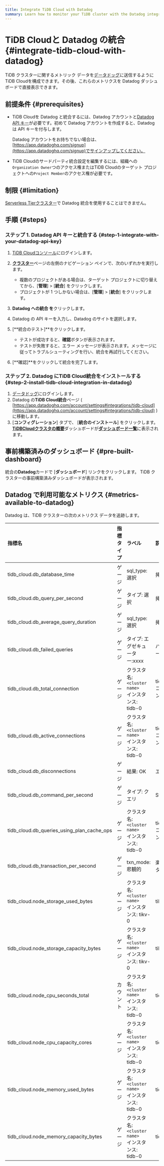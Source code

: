 ```yaml
---
title: Integrate TiDB Cloud with Datadog
summary: Learn how to monitor your TiDB cluster with the Datadog integration.
---
```


# TiDB Cloudと Datadog の統合 {#integrate-tidb-cloud-with-datadog}

TiDB クラスターに関するメトリック データを[データドッグ](https://www.datadoghq.com/)に送信するようにTiDB Cloudを構成できます。その後、これらのメトリクスを Datadog ダッシュボードで直接表示できます。

## 前提条件 {#prerequisites}

-   TiDB Cloudを Datadog と統合するには、Datadog アカウントと[Datadog API キー](https://app.datadoghq.com/organization-settings/api-keys)が必要です。初めて Datadog アカウントを作成すると、Datadog は API キーを付与します。

    Datadog アカウントをお持ちでない場合は、 [https://app.datadoghq.com/signup](https://app.datadoghq.com/signup)でサインアップしてください。

-   TiDB Cloudのサードパーティ統合設定を編集するには、組織への`Organization Owner`つのアクセス権またはTiDB Cloudのターゲット プロジェクトへの`Project Member`のアクセス権が必要です。

## 制限 {#limitation}

[Serverless Tierクラスター](/tidb-cloud/select-cluster-tier.md#serverless-tier-beta)で Datadog 統合を使用することはできません。

## 手順 {#steps}

### ステップ 1. Datadog API キーと統合する {#step-1-integrate-with-your-datadog-api-key}

1.  [TiDB Cloudコンソール](https://tidbcloud.com)にログインします。

2.  [**クラスター**](https://tidbcloud.com/console/clusters)ページの左側のナビゲーション ペインで、次のいずれかを実行します。

    -   複数のプロジェクトがある場合は、ターゲット プロジェクトに切り替えてから、[**管理**] &gt; [<strong>統合</strong>] をクリックします。
    -   プロジェクトが 1 つしかない場合は、[**管理**] &gt; [<strong>統合</strong>] をクリックします。

3.  **Datadog への統合 を**クリックします。

4.  Datadog の API キーを入力し、Datadog のサイトを選択します。

5.  [**統合のテスト]**をクリックします。

    -   テストが成功すると、**確認**ボタンが表示されます。
    -   テストが失敗すると、エラー メッセージが表示されます。メッセージに従ってトラブルシューティングを行い、統合を再試行してください。

6.  [**確認]**をクリックして統合を完了します。

### ステップ 2. Datadog にTiDB Cloud統合をインストールする {#step-2-install-tidb-cloud-integration-in-datadog}

1.  [データドッグ](https://app.datadoghq.com)にログインします。
2.  Datadog の**TiDB Cloud統合**ページ ( [https://app.datadoghq.com/account/settings#integrations/tidb-cloud](https://app.datadoghq.com/account/settings#integrations/tidb-cloud) ) に移動します。
3.  [**コンフィグレーション**] タブで、 [<strong>統合のインストール</strong>] をクリックします。 [**TiDBCloudクラスタの概要**](https://app.datadoghq.com/dash/integration/30586/tidbcloud-cluster-overview)ダッシュボードが[**ダッシュボード一覧**](https://app.datadoghq.com/dashboard/lists)に表示されます。

## 事前構築済みのダッシュボード {#pre-built-dashboard}

統合の**Datadog**カードで [<strong>ダッシュボード</strong>] リンクをクリックします。 TiDB クラスターの事前構築済みダッシュボードが表示されます。

## Datadog で利用可能なメトリクス {#metrics-available-to-datadog}

Datadog は、TiDB クラスターの次のメトリクス データを追跡します。

| 指標名                                        | 指標タイプ | ラベル                                                                                                              | 説明                                                                                                  |
| :----------------------------------------- | :---- | :--------------------------------------------------------------------------------------------------------------- | :-------------------------------------------------------------------------------------------------- |
| tidb_cloud.db_database_time                | ゲージ   | sql_type: 選択|挿入|...<br/>クラスタ名: `<cluster name>`<br/>インスタンス: tidb-0|tidb-1…<br/>コンポーネント: `tidb`                   | すべてのプロセスの CPU 時間と非アイドル待機時間を含む、TiDB で実行されているすべての SQL ステートメントによって消費された 1 秒あたりの合計時間。                   |
| tidb_cloud.db_query_per_second             | ゲージ   | タイプ: 選択|挿入|...<br/>クラスタ名: `<cluster name>`<br/>インスタンス: tidb-0|tidb-1…<br/>コンポーネント: `tidb`                        | SELECT、INSERT、UPDATE、およびその他のタイプのステートメントに従ってカウントされる、すべての TiDB インスタンスで 1 秒あたりに実行される SQL ステートメントの数。    |
| tidb_cloud.db_average_query_duration       | ゲージ   | sql_type: 選択|挿入|...<br/>クラスタ名: `<cluster name>`<br/>インスタンス: tidb-0|tidb-1…<br/>コンポーネント: `tidb`                   | クライアントのネットワーク要求が TiDB に送信されてから、TiDB が要求を実行した後に要求がクライアントに返されるまでの時間。                                  |
| tidb_cloud.db_failed_queries               | ゲージ   | タイプ: エグゼキューター:xxxx|パーサー:xxxx|...<br/>クラスタ名: `<cluster name>`<br/>インスタンス: tidb-0|tidb-1…<br/>コンポーネント: `tidb`      | 各 TiDB インスタンスで 1 秒あたりに発生した SQL 実行エラーに基づく、エラーの種類 (構文エラーや主キーの競合など) の統計。                               |
| tidb_cloud.db_total_connection             | ゲージ   | クラスタ名: `<cluster name>`<br/>インスタンス: tidb-0|tidb-1…<br/>コンポーネント: `tidb`                                           | TiDBサーバーの現在の接続数。                                                                                    |
| tidb_cloud.db_active_connections           | ゲージ   | クラスタ名: `<cluster name>`<br/>インスタンス: tidb-0|tidb-1…<br/>コンポーネント: `tidb`                                           | アクティブな接続の数。                                                                                         |
| tidb_cloud.db_disconnections               | ゲージ   | 結果: OK|エラー|不明<br/>クラスタ名: `<cluster name>`<br/>インスタンス: tidb-0|tidb-1…<br/>コンポーネント: `tidb`                         | 切断されたクライアントの数。                                                                                      |
| tidb_cloud.db_command_per_second           | ゲージ   | タイプ: クエリ|StmtPrepare|...<br/>クラスタ名: `<cluster name>`<br/>インスタンス: tidb-0|tidb-1…<br/>コンポーネント: `tidb`              | コマンド実行結果の成否で分類した、1秒間にTiDBが処理したコマンド数。                                                                |
| tidb_cloud.db_queries_using_plan_cache_ops | ゲージ   | クラスタ名: `<cluster name>`<br/>インスタンス: tidb-0|tidb-1…<br/>コンポーネント: `tidb`                                           | 1 秒あたり[プラン キャッシュ](/sql-prepared-plan-cache.md)件を使用したクエリの統計。実行プラン キャッシュは、プリペアドステートメントコマンドのみをサポートします。 |
| tidb_cloud.db_transaction_per_second       | ゲージ   | txn_mode:悲観的|楽観的<br/>タイプ: 中止|コミット|...<br/>クラスタ名: `<cluster name>`<br/>インスタンス: tidb-0|tidb-1…<br/>コンポーネント: `tidb` | 1 秒あたりに実行されたトランザクションの数。                                                                             |
| tidb_cloud.node_storage_used_bytes         | ゲージ   | クラスタ名: `<cluster name>`<br/>インスタンス: tikv-0|tikv-1…|tiflash-0|tiflash-1…<br/>コンポーネント: tikv|tiflash                | TiKV/ TiFlashノードのディスク使用量 (バイト単位)。                                                                   |
| tidb_cloud.node_storage_capacity_bytes     | ゲージ   | クラスタ名: `<cluster name>`<br/>インスタンス: tikv-0|tikv-1…|tiflash-0|tiflash-1…<br/>コンポーネント: tikv|tiflash                | TiKV/ TiFlashノードのディスク容量 (バイト単位)。                                                                    |
| tidb_cloud.node_cpu_seconds_total          | カウント  | クラスタ名: `<cluster name>`<br/>インスタンス: tidb-0|tidb-1…|tikv-0…|tiflash-0…<br/>コンポーネント: tidb|tikv|tiflash             | TiDB/TiKV/ TiFlashノードの CPU 使用率。                                                                     |
| tidb_cloud.node_cpu_capacity_cores         | ゲージ   | クラスタ名: `<cluster name>`<br/>インスタンス: tidb-0|tidb-1…|tikv-0…|tiflash-0…<br/>コンポーネント: tidb|tikv|tiflash             | TiDB/TiKV/ TiFlashノードの CPU コアの制限。                                                                   |
| tidb_cloud.node_memory_used_bytes          | ゲージ   | クラスタ名: `<cluster name>`<br/>インスタンス: tidb-0|tidb-1…|tikv-0…|tiflash-0…<br/>コンポーネント: tidb|tikv|tiflash             | TiDB/TiKV/ TiFlashノードの使用メモリ(バイト単位)。                                                                 |
| tidb_cloud.node_memory_capacity_bytes      | ゲージ   | クラスタ名: `<cluster name>`<br/>インスタンス: tidb-0|tidb-1…|tikv-0…|tiflash-0…<br/>コンポーネント: tidb|tikv|tiflash             | TiDB/TiKV/ TiFlashノードのメモリ容量 (バイト単位)。                                                                |
